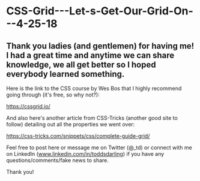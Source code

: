 # CSS-Grid---Let-s-Get-Our-Grid-On---4-25-18

## Thank you ladies (and gentlemen) for having me! I had a great time and anytime we can share knowledge, we all get better so I hoped everybody learned something. 

Here is the link to the CSS course by Wes Bos that I highly recommend going through (it's free, so why not?):

https://cssgrid.io/

And also here's another article from CSS-Tricks (another good site to follow) detailing out all the properties we went over:

https://css-tricks.com/snippets/css/complete-guide-grid/

Feel free to post here or message me on Twitter (@_td) or connect with me on LinkedIn (www.linkedin.com/in/toddsdarling) if you have any questions/comments/fake news to share. 

Thank you!
